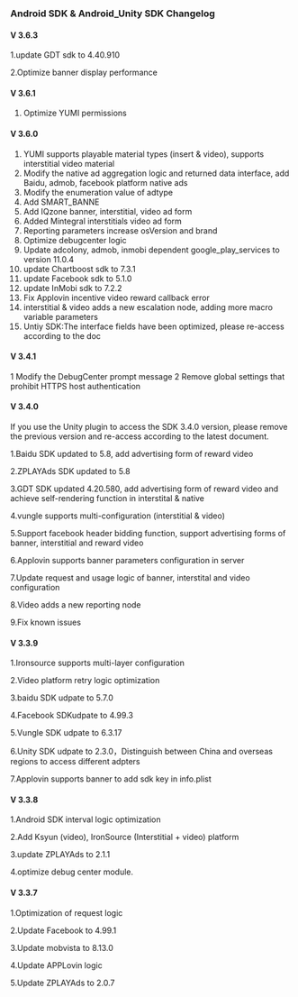 ###  Android SDK & Android_Unity SDK Changelog


#### V 3.6.3

1.update GDT sdk to 4.40.910 

2.Optimize banner display performance

####  V 3.6.1

1. Optimize YUMI permissions

####  V 3.6.0

1. YUMI supports playable material types (insert & video), supports interstitial video material
2. Modify the native ad aggregation logic and returned data interface, add Baidu, admob, facebook platform native ads
3. Modify the enumeration value of adtype
4. Add SMART_BANNE
5. Add IQzone banner, interstitial, video ad form
6. Added Mintegral interstitials video ad form
7. Reporting parameters increase osVersion and brand
8. Optimize debugcenter logic
9. Update adcolony, admob, inmobi dependent google_play_services to version 11.0.4
10. update Chartboost sdk to 7.3.1
11. update Facebook sdk to 5.1.0
12. update InMobi sdk to 7.2.2
13. Fix Applovin incentive video reward callback error
14. interstitial & video adds a new escalation node, adding more macro variable parameters
15. Untiy SDK:The interface fields have been optimized, please re-access according to the doc

####  V 3.4.1
1 Modify the DebugCenter prompt message
2 Remove global settings that prohibit HTTPS host authentication

#### V 3.4.0

If you use the Unity plugin to access the SDK 3.4.0 version, please remove the previous version and re-access according to the latest document.

1.Baidu SDK updated to 5.8, add advertising form of reward video

2.ZPLAYAds SDK updated to 5.8

3.GDT SDK updated 4.20.580, add advertising form of reward video and achieve self-rendering function in interstital & native

4.vungle supports multi-configuration (interstitial & video)

5.Support facebook header bidding function, support advertising forms of banner, interstitial and reward video

6.Applovin supports banner parameters configuration in server 

7.Update request and usage logic of banner, interstital and video configuration

8.Video adds a new reporting node

9.Fix known issues


#### V 3.3.9

1.Ironsource supports multi-layer configuration

2.Video platform retry logic optimization

3.baidu SDK udpate to 5.7.0

4.Facebook SDKudpate to 4.99.3

5.Vungle SDK udpate to 6.3.17

6.Unity SDK udpate to 2.3.0，Distinguish between China and overseas regions to access different adpters

7.Applovin supports banner to add sdk key in info.plist


#### V 3.3.8

1.Android SDK interval logic optimization

2.Add  Ksyun (video), IronSource (Interstitial + video) platform

3.update ZPLAYAds to 2.1.1

4.optimize debug center module.

#### V 3.3.7
1.Optimization of request logic

2.Update Facebook to 4.99.1

3.Update mobvista to 8.13.0

4.Update APPLovin logic

5.Update ZPLAYAds to 2.0.7
